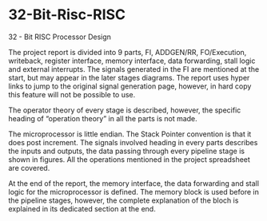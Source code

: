 # 32-Bit-Risc-RISC

32 - Bit RISC Processor Design

The project report is divided into 9 parts, FI, ADDGEN/RR, FO/Execution, writeback,
register interface, memory interface, data forwarding, stall logic and external interrupts.
The signals generated in the FI are mentioned at the start, but may appear in the later
stages diagrams. The report uses hyper links to jump to the original signal generation
page, however, in hard copy this feature will not be possible to use.

The operator theory of every stage is described, however, the specific heading of
“operation theory” in all the parts is not made.

The microprocessor is little endian. The Stack Pointer convention is that it does post
increment. The signals involved heading in every parts describes the inputs and
outputs, the data passing through every pipeline stage is shown in figures. All the
operations mentioned in the project spreadsheet are covered.

At the end of the report, the memory interface, the data forwarding and stall logic for the
microprocessor is defined. The memory block is used before in the pipeline stages,
however, the complete explanation of the bloch is explained in its dedicated section at
the end.
